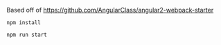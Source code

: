 Based off of https://github.com/AngularClass/angular2-webpack-starter

`
npm install
`

`
npm run start
`